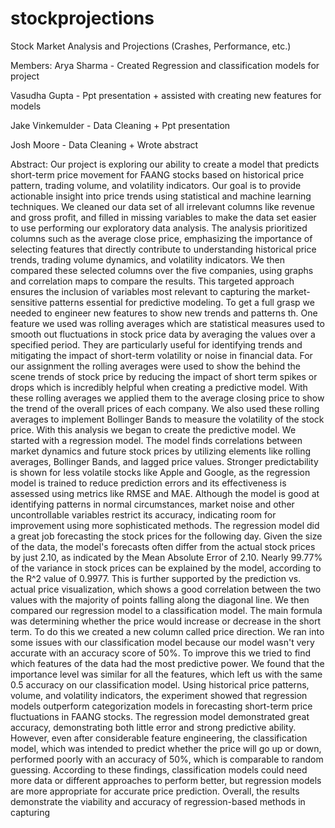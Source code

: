 # stockprojections
Stock Market Analysis and Projections (Crashes, Performance, etc.) 

Members:
Arya Sharma - Created Regression and classification models for project

Vasudha Gupta - Ppt presentation + assisted with creating new features for models

Jake Vinkemulder - Data Cleaning + Ppt presentation

Josh Moore - Data Cleaning + Wrote abstract 

Abstract:
Our project is exploring our ability to create a model that predicts short-term price movement for FAANG stocks based on historical price pattern, trading volume, and volatility indicators. Our goal is to provide actionable insight into price trends using statistical and machine learning techniques. We cleaned our data set of all irrelevant columns like revenue and gross profit, and filled in missing variables to make the data set easier to use performing our exploratory data analysis. The analysis prioritized columns such as the average close price, emphasizing the importance of selecting features that directly contribute to understanding historical price trends, trading volume dynamics, and volatility indicators. We then compared these selected columns over the five companies, using graphs and correlation maps to compare the results. This targeted approach ensures the inclusion of variables most relevant to capturing the market-sensitive patterns essential for predictive modeling. To get a full grasp we needed to engineer new features to show new trends and patterns th. One feature we used was rolling averages which are statistical measures used to smooth out fluctuations in stock price data by averaging the values over a specified period. They are particularly useful for identifying trends and mitigating the impact of short-term volatility or noise in financial data. For our assignment the rolling averages were used to show the behind the scene trends of stock price by reducing the impact of short term spikes or drops which is incredibly helpful when creating a predictive model. With these rolling averages we applied them to the average closing price to show the trend of the overall prices of each company. We also used these rolling averages to implement Bollinger Bands to measure the volatility of the stock price. With this analysis we began to create the predictive model. We started with a regression model. The model finds correlations between market dynamics and future stock prices by utilizing elements like rolling averages, Bollinger Bands, and lagged price values. Stronger predictability is shown for less volatile stocks like Apple and Google, as the regression model is trained to reduce prediction errors and its effectiveness is assessed using metrics like RMSE and MAE. Although the model is good at identifying patterns in normal circumstances, market noise and other uncontrollable variables restrict its accuracy, indicating room for improvement using more sophisticated methods. The regression model did a great job forecasting the stock prices for the following day. Given the size of the data, the model's forecasts often differ from the actual stock prices by just 2.10, as indicated by the Mean Absolute Error of 2.10. Nearly 99.77% of the variance in stock prices can be explained by the model, according to the R^2 value of 0.9977. This is further supported by the prediction vs. actual price visualization, which shows a good correlation between the two values with the majority of points falling along the diagonal line. We then compared our regression model to a classification model. The main formula was determining whether the price would increase or decrease in the short term. To do this we created a new column called price direction. We ran into some issues with our classification model because our model wasn't very accurate with an accuracy score of 50%. To improve this we tried to find which features of the data had the most predictive power. We found that the importance level was similar for all the features, which left us with the same 0.5 accuracy on our classification model. Using historical price patterns, volume, and volatility indicators, the experiment showed that regression models outperform categorization models in forecasting short-term price fluctuations in FAANG stocks. The regression model demonstrated great accuracy, demonstrating both little error and strong predictive ability. However, even after considerable feature engineering, the classification model, which was intended to predict whether the price will go up or down, performed poorly with an accuracy of 50%, which is comparable to random guessing. According to these findings, classification models could need more data or different approaches to perform better, but regression models are more appropriate for accurate price prediction. Overall, the results demonstrate the viability and accuracy of regression-based methods in capturing




